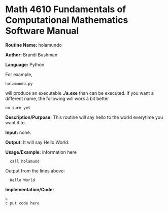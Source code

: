 # Math 4610 Fundamentals of Computational Mathematics Software Manual 

**Routine Name:**           holamundo

**Author:** Brandi Bushman 

**Language:** Python 
 
For example,

    holamundo.py

will produce an executable **./a.exe** than can be executed. If you want a different name, the following will work a bit
better

    no sure yet

**Description/Purpose:** This routine will say hello to the world everytime you want it to.  

**Input:** none.

**Output:** It will say Hello World. 

**Usage/Example:** information here

      call holamund
Output from the lines above:

      Hello World
      
**Implementation/Code:**


    c
    c put code here
